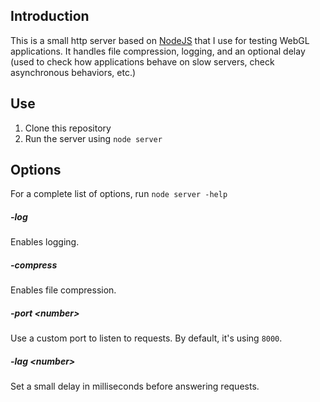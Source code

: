 Introduction
------------

This is a small http server based on [NodeJS](https://nodejs.org/en/) that I use for testing WebGL applications. It handles file compression, logging, and an optional delay (used to check how applications behave on slow servers, check asynchronous behaviors, etc.)

Use
---

1. Clone this repository
2. Run the server using `node server`

Options
-------

For a complete list of options, run `node server -help`


##### -log

Enables logging.

##### -compress

Enables file compression.

##### -port &lt;number&gt;

Use a custom port to listen to requests. By default, it's using `8000`.

##### -lag &lt;number&gt;

Set a small delay in milliseconds before answering requests.
